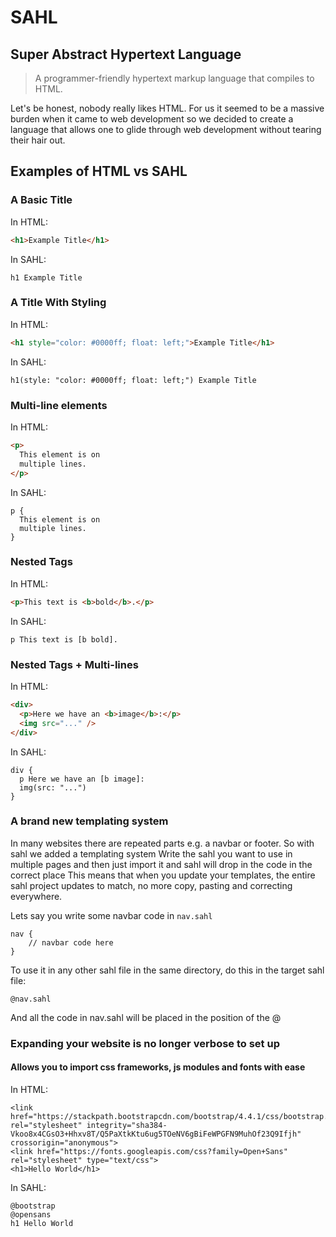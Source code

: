 # SAHL

## Super Abstract Hypertext Language

> A programmer-friendly hypertext markup language that compiles to HTML.

Let's be honest, nobody really likes HTML. For us it seemed to be a massive burden when it came to web development so we decided to create a language that allows one to glide through web development without tearing their hair out.

## Examples of HTML vs SAHL

### A Basic Title
In HTML:
```HTML
<h1>Example Title</h1>
```
In SAHL:
```
h1 Example Title
```

### A Title With Styling
In HTML:
```HTML
<h1 style="color: #0000ff; float: left;">Example Title</h1>
```
In SAHL:
```
h1(style: "color: #0000ff; float: left;") Example Title
```

### Multi-line elements
In HTML:
```HTML
<p>
  This element is on
  multiple lines.
</p>
```
In SAHL:
```
p {
  This element is on
  multiple lines.
}
```

### Nested Tags
In HTML:
```HTML
<p>This text is <b>bold</b>.</p>
```
In SAHL:
```
p This text is [b bold].
```

### Nested Tags + Multi-lines
In HTML:
```HTML
<div>
  <p>Here we have an <b>image</b>:</p>
  <img src="..." />
</div>
```
In SAHL:
```
div {
  p Here we have an [b image]:
  img(src: "...")
}
```

### A brand new templating system
In many websites there are repeated parts e.g. a navbar or footer. So with sahl we added a templating system
Write the sahl you want to use in multiple pages and then just import it and sahl will drop in the code in the correct place
This means that when you update your templates, the entire sahl project updates to match, no more copy, pasting and correcting everywhere.

Lets say you write some navbar code in `nav.sahl`
```
nav {
    // navbar code here
}
```
To use it in any other sahl file in the same directory, do this in the target sahl file:
```
@nav.sahl
```
And all the code in nav.sahl will be placed in the position of the @

### Expanding your website is no longer verbose to set up
#### Allows you to import css frameworks, js modules and fonts with ease
In HTML: 
```
<link href="https://stackpath.bootstrapcdn.com/bootstrap/4.4.1/css/bootstrap.min.css" rel="stylesheet" integrity="sha384-Vkoo8x4CGsO3+Hhxv8T/Q5PaXtkKtu6ug5TOeNV6gBiFeWPGFN9MuhOf23Q9Ifjh" crossorigin="anonymous">
<link href="https://fonts.googleapis.com/css?family=Open+Sans" rel="stylesheet" type="text/css">
<h1>Hello World</h1>
```
In SAHL:
```
@bootstrap
@opensans
h1 Hello World
```
